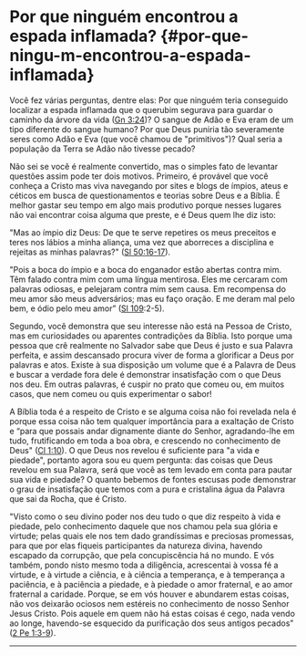 # Por que ninguém encontrou a espada inflamada? {#por-que-ningu-m-encontrou-a-espada-inflamada}

Você fez várias perguntas, dentre elas: Por que ninguém teria conseguido localizar a espada inflamada que o querubim segurava para guardar o caminho da árvore da vida ([Gn 3:24](http://bibliaonline.com.br/acf/gn/3/24))? O sangue de Adão e Eva eram de um tipo diferente do sangue humano? Por que Deus puniria tão severamente seres como Adão e Eva (que você chamou de &quot;primitivos&quot;)? Qual seria a população da Terra se Adão não tivesse pecado?

Não sei se você é realmente convertido, mas o simples fato de levantar questões assim pode ter dois motivos. Primeiro, é provável que você conheça a Cristo mas viva navegando por sites e blogs de ímpios, ateus e céticos em busca de questionamentos e teorias sobre Deus e a Bíblia. É melhor gastar seu tempo em algo mais produtivo porque nesses lugares não vai encontrar coisa alguma que preste, e é Deus quem lhe diz isto:

&quot;Mas ao ímpio diz Deus: De que te serve repetires os meus preceitos e teres nos lábios a minha aliança, uma vez que aborreces a disciplina e rejeitas as minhas palavras?&quot; ([Sl 50:16-17](http://bibliaonline.com.br/acf/sl/50/16-17)).

&quot;Pois a boca do ímpio e a boca do enganador estão abertas contra mim. Têm falado contra mim com uma língua mentirosa. Eles me cercaram com palavras odiosas, e pelejaram contra mim sem causa. Em recompensa do meu amor são meus adversários; mas eu faço oração. E me deram mal pelo bem, e ódio pelo meu amor” ([Sl 109](http://bibliaonline.com.br/acf/sl/10/9):2-5).

Segundo, você demonstra que seu interesse não está na Pessoa de Cristo, mas em curiosidades ou aparentes contradições da Bíblia. Isto porque uma pessoa que crê realmente no Salvador sabe que Deus é justo e sua Palavra perfeita, e assim descansado procura viver de forma a glorificar a Deus por palavras e atos. Existe à sua disposição um volume que é a Palavra de Deus e buscar a verdade fora dele é demonstrar insatisfação com o que Deus nos deu. Em outras palavras, é cuspir no prato que comeu ou, em muitos casos, que nem comeu ou quis experimentar o sabor!

A Bíblia toda é a respeito de Cristo e se alguma coisa não foi revelada nela é porque essa coisa não tem qualquer importância para a exaltação de Cristo e “para que possais andar dignamente diante do Senhor, agradando-lhe em tudo, frutificando em toda a boa obra, e crescendo no conhecimento de Deus&quot; ([Cl 1:10](http://bibliaonline.com.br/acf/cl/1/10)). O que Deus nos revelou é suficiente para &quot;a vida e piedade&quot;, portanto agora sou eu quem pergunta: das coisas que Deus revelou em sua Palavra, será que você as tem levado em conta para pautar sua vida e piedade? O quanto bebemos de fontes escusas pode demonstrar o grau de insatisfação que temos com a pura e cristalina água da Palavra que sai da Rocha, que é Cristo.

&quot;Visto como o seu divino poder nos deu tudo o que diz respeito à vida e piedade, pelo conhecimento daquele que nos chamou pela sua glória e virtude; pelas quais ele nos tem dado grandíssimas e preciosas promessas, para que por elas fiqueis participantes da natureza divina, havendo escapado da corrupção, que pela concupiscência há no mundo. E vós também, pondo nisto mesmo toda a diligência, acrescentai à vossa fé a virtude, e à virtude a ciência, e à ciência a temperança, e à temperança a paciência, e à paciência a piedade, e à piedade o amor fraternal, e ao amor fraternal a caridade. Porque, se em vós houver e abundarem estas coisas, não vos deixarão ociosos nem estéreis no conhecimento de nosso Senhor Jesus Cristo. Pois aquele em quem não há estas coisas é cego, nada vendo ao longe, havendo-se esquecido da purificação dos seus antigos pecados” ([2 Pe 1:3-9](http://bibliaonline.com.br/acf/2pe/1/3-9)).

*****